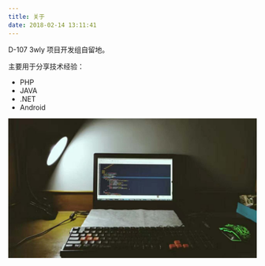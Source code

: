 ```yaml
---
title: 关于
date: 2018-02-14 13:11:41
---
```


D-107 3wly 项目开发组自留地。

主要用于分享技术经验：
* PHP
* JAVA
* .NET
* Android


![码不能停](index/happy-codding.jpg)
